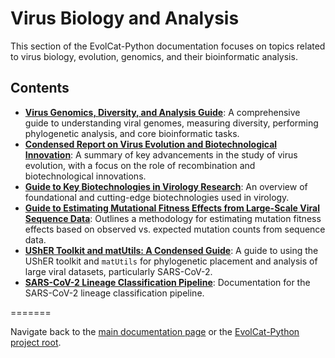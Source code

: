 # Virus Biology and Analysis

This section of the EvolCat-Python documentation focuses on topics related to virus biology, evolution, genomics, and their bioinformatic analysis.

## Contents
*   [**Virus Genomics, Diversity, and Analysis Guide**](./virus_genomics_guide.md): A comprehensive guide to understanding viral genomes, measuring diversity, performing phylogenetic analysis, and core bioinformatic tasks.
*   [**Condensed Report on Virus Evolution and Biotechnological Innovation**](./condensed_virus_evolution_report.md): A summary of key advancements in the study of virus evolution, with a focus on the role of recombination and biotechnological innovations.
*   [**Guide to Key Biotechnologies in Virology Research**](./biotechnologies_in_virology_guide.md): An overview of foundational and cutting-edge biotechnologies used in virology.
*   [**Guide to Estimating Mutational Fitness Effects from Large-Scale Viral Sequence Data**](./estimating_mutation_fitness_effects_guide.md): Outlines a methodology for estimating mutation fitness effects based on observed vs. expected mutation counts from sequence data.
*   [**UShER Toolkit and matUtils: A Condensed Guide**](./usher_toolkit_report.md): A guide to using the UShER toolkit and `matUtils` for phylogenetic placement and analysis of large viral datasets, particularly SARS-CoV-2.
*   [**SARS-CoV-2 Lineage Classification Pipeline**](./pipelines/sars_cov2_lineage_classification/README.md): Documentation for the SARS-CoV-2 lineage classification pipeline.

=======

Navigate back to the [main documentation page](../README.md) or the [EvolCat-Python project root](../../README.md).
